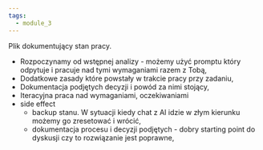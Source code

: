 ```yaml
---
tags:
  - module_3
---
```


Plik dokumentujący stan pracy.
- Rozpoczynamy od wstępnej analizy - możemy użyć promptu który odpytuje i pracuje nad tymi wymaganiami razem z Tobą,
- Dodatkowe zasady które powstały w trakcie pracy przy zadaniu,
- Dokumentacja podjętych decyzji i powód za nimi stojący,
- Iteracyjna praca nad wymaganiami, oczekiwaniami
- side effect
	- backup stanu. W sytuacji kiedy chat z AI idzie w złym kierunku możemy go zresetować i wrócić,
	- dokumentacja procesu i decyzji podjętych - dobry starting point do dyskusji czy to rozwiązanie jest poprawne, 